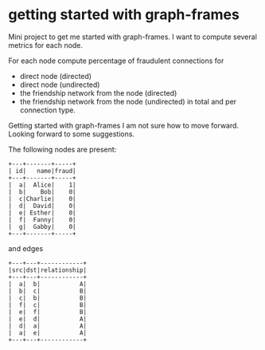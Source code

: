 # getting started with graph-frames
Mini project to get me started with graph-frames.
I want to compute several metrics for each node.

For each node compute percentage of fraudulent connections for 
  - direct node (directed)
  - direct node (undirected)
  - the friendship network from the node (directed)
  - the friendship network from the node (undirected)
in total and per connection type.

Getting started with graph-frames I am not sure how to move forward. Looking forward to some suggestions.

The following nodes are present:

```
+---+-------+-----+
| id|   name|fraud|
+---+-------+-----+
|  a|  Alice|    1|
|  b|    Bob|    0|
|  c|Charlie|    0|
|  d|  David|    0|
|  e| Esther|    0|
|  f|  Fanny|    0|
|  g|  Gabby|    0|
+---+-------+-----+
```

and edges
```
+---+---+------------+
|src|dst|relationship|
+---+---+------------+
|  a|  b|           A|
|  b|  c|           B|
|  c|  b|           B|
|  f|  c|           B|
|  e|  f|           B|
|  e|  d|           A|
|  d|  a|           A|
|  a|  e|           A|
+---+---+------------+
```
